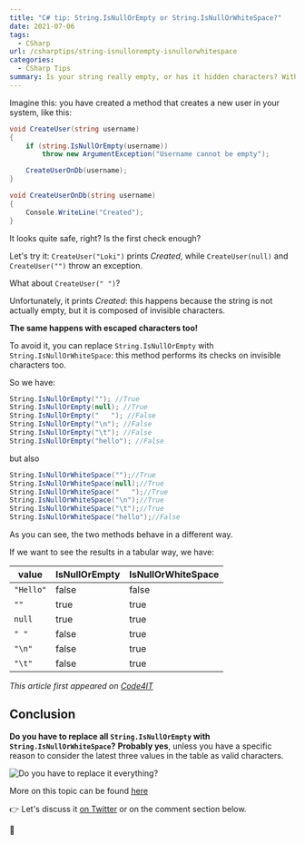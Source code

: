 ```yaml
---
title: "C# tip: String.IsNullOrEmpty or String.IsNullOrWhiteSpace?"
date: 2021-07-06
tags:
  - CSharp
url: /csharptips/string-isnullorempty-isnullorwhitespace
categories:
  - CSharp Tips
summary: Is your string really empty, or has it hidden characters? With String.IsNullOrEmpty and String.IsNullOrWhiteSpace you can find it
---
```


Imagine this: you have created a method that creates a new user in your system, like this:

```cs
void CreateUser(string username)
{
    if (string.IsNullOrEmpty(username))
        throw new ArgumentException("Username cannot be empty");

    CreateUserOnDb(username);
}

void CreateUserOnDb(string username)
{
    Console.WriteLine("Created");
}
```

It looks quite safe, right? Is the first check enough?

Let's try it: `CreateUser("Loki")` prints _Created_, while `CreateUser(null)` and `CreateUser("")` throw an exception.

What about `CreateUser(" ")`?

Unfortunately, it prints _Created_: this happens because the string is not actually empty, but it is composed of invisible characters.

**The same happens with escaped characters too!**

To avoid it, you can replace `String.IsNullOrEmpty` with `String.IsNullOrWhiteSpace`: this method performs its checks on invisible characters too.

So we have:

```cs
String.IsNullOrEmpty(""); //True
String.IsNullOrEmpty(null); //True
String.IsNullOrEmpty("   "); //False
String.IsNullOrEmpty("\n"); //False
String.IsNullOrEmpty("\t"); //False
String.IsNullOrEmpty("hello"); //False
```

but also

```cs
String.IsNullOrWhiteSpace("");//True
String.IsNullOrWhiteSpace(null);//True
String.IsNullOrWhiteSpace("   ");//True
String.IsNullOrWhiteSpace("\n");//True
String.IsNullOrWhiteSpace("\t");//True
String.IsNullOrWhiteSpace("hello");//False
```

As you can see, the two methods behave in a different way.

If we want to see the results in a tabular way, we have:

| value     | IsNullOrEmpty | IsNullOrWhiteSpace |
| --------- | ------------- | ------------------ |
| `"Hello"` | false         | false              |
| `""`      | true          | true               |
| `null`    | true          | true               |
| `" "`     | false         | true               |
| `"\n"`    | false         | true               |
| `"\t"`    | false         | true               |

_This article first appeared on [Code4IT](https://www.code4it.dev/)_

## Conclusion

**Do you have to replace all `String.IsNullOrEmpty` with `String.IsNullOrWhiteSpace`?** **Probably yes**, unless you have a specific reason to consider the latest three values in the table as valid characters.

![Do you have to replace it everything?](https://media.giphy.com/media/SVgKToBLI6S6DUye1Y/giphy.gif)

More on this topic can be found [here](https://www.code4it.dev/blog/csharp-check-if-string-is-empty "How to check if a string is really empty with C#")

👉 Let's discuss it [on Twitter](https://twitter.com/BelloneDavide/status/1335941631724429312 "Original tweet on Twitter") or on the comment section below.

🐧
